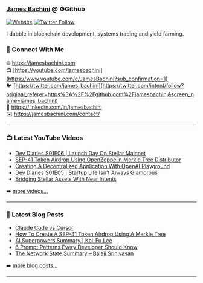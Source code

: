 ### [James Bachini][website] @ ⚙️Github

[![Website](https://img.shields.io/website?label=jamesbachini.com&style=for-the-badge&url=https%3A%2F%2Fjamesbachini.com)](https://jamesbachini.com)
[![Twitter Follow](https://img.shields.io/twitter/follow/james_bachini?color=1DA1F2&logo=twitter&style=for-the-badge)](https://twitter.com/intent/follow?original_referer=https%3A%2F%2Fgithub.com%2Fjamesbachini&screen_name=jamesbachini)

I dabble in blockchain development, systems trading and yield farming.

### 👋 Connect With Me

🌐 https://jamesbachini.com
<br />
📺 [https://youtube.com/jamesbachini](https://www.youtube.com/c/JamesBachini?sub_confirmation=1)
<br />
🐦 [https://twitter.com/james_bachini](https://twitter.com/intent/follow?original_referer=https%3A%2F%2Fgithub.com%2Fjamesbachini&screen_name=james_bachini)
<br />
👔 https://linkedin.com/in/jamesbachini
<br />
✉️ https://jamesbachini.com/contact/

---

### 📺 Latest YouTube Videos

<!-- YOUTUBE:START -->
- [Dev Diaries S01E06 | Launch Day On Stellar Mainnet](https://www.youtube.com/watch?v=7Yf2g7meHKc)
- [SEP-41 Token Airdrop Using OpenZeppelin Merkle Tree Distributor](https://www.youtube.com/watch?v=TqNp831aOBI)
- [Creating A Decentralized Application With OpenAI Playground](https://www.youtube.com/watch?v=E6Uz2oFo33Q)
- [Dev Diaries S01E05 | Startup Life Isn&#39;t Always Glamorous](https://www.youtube.com/watch?v=n2C2K3HHEV0)
- [Bridging Stellar Assets With Near Intents](https://www.youtube.com/watch?v=moqWwcMppgY)
<!-- YOUTUBE:END -->

➡️ [more videos...](https://youtube.com/jamesbachini)

---

### 📝 Latest Blog Posts

<!-- BLOG-POST-LIST:START -->
- [Claude Code vs Cursor](https://jamesbachini.com/claude-code-vs-cursor/)
- [How To Create A SEP-41 Token Airdrop Using A Merkle Tree](https://jamesbachini.com/sep-41-token-airdrop-merkle/)
- [AI Superpowers Summary | Kai-Fu Lee](https://jamesbachini.com/ai-superpowers-summary/)
- [6 Prompt Patterns Every Developer Should Know](https://jamesbachini.com/6-prompt-patterns-every-developer-should-know/)
- [The Network State Summary – Balaji Srinivasan](https://jamesbachini.com/the-network-state-summary/)
<!-- BLOG-POST-LIST:END -->

➡️ [more blog posts...](https://jamesbachini.com)

---

[website]: https://jamesbachini.com
[twitter]: https://twitter.com/james_bachini
[youtube]: https://youtube.com/jamesbachini
[linkedin]: https://linkedin.com/in/jamesbachini
